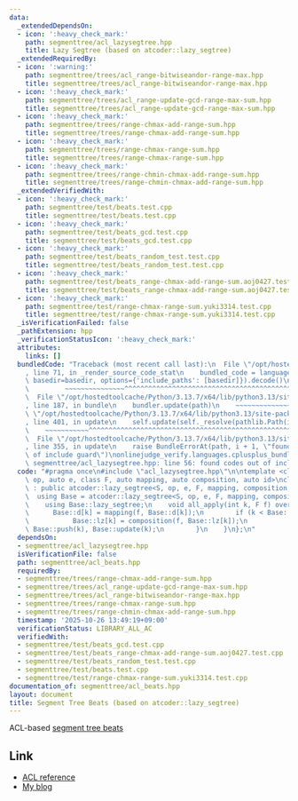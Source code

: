 ```yaml
---
data:
  _extendedDependsOn:
  - icon: ':heavy_check_mark:'
    path: segmenttree/acl_lazysegtree.hpp
    title: Lazy Segtree (based on atcoder::lazy_segtree)
  _extendedRequiredBy:
  - icon: ':warning:'
    path: segmenttree/trees/acl_range-bitwiseandor-range-max.hpp
    title: segmenttree/trees/acl_range-bitwiseandor-range-max.hpp
  - icon: ':heavy_check_mark:'
    path: segmenttree/trees/acl_range-update-gcd-range-max-sum.hpp
    title: segmenttree/trees/acl_range-update-gcd-range-max-sum.hpp
  - icon: ':heavy_check_mark:'
    path: segmenttree/trees/range-chmax-add-range-sum.hpp
    title: segmenttree/trees/range-chmax-add-range-sum.hpp
  - icon: ':heavy_check_mark:'
    path: segmenttree/trees/range-chmax-range-sum.hpp
    title: segmenttree/trees/range-chmax-range-sum.hpp
  - icon: ':heavy_check_mark:'
    path: segmenttree/trees/range-chmin-chmax-add-range-sum.hpp
    title: segmenttree/trees/range-chmin-chmax-add-range-sum.hpp
  _extendedVerifiedWith:
  - icon: ':heavy_check_mark:'
    path: segmenttree/test/beats.test.cpp
    title: segmenttree/test/beats.test.cpp
  - icon: ':heavy_check_mark:'
    path: segmenttree/test/beats_gcd.test.cpp
    title: segmenttree/test/beats_gcd.test.cpp
  - icon: ':heavy_check_mark:'
    path: segmenttree/test/beats_random_test.test.cpp
    title: segmenttree/test/beats_random_test.test.cpp
  - icon: ':heavy_check_mark:'
    path: segmenttree/test/beats_range-chmax-add-range-sum.aoj0427.test.cpp
    title: segmenttree/test/beats_range-chmax-add-range-sum.aoj0427.test.cpp
  - icon: ':heavy_check_mark:'
    path: segmenttree/test/range-chmax-range-sum.yuki3314.test.cpp
    title: segmenttree/test/range-chmax-range-sum.yuki3314.test.cpp
  _isVerificationFailed: false
  _pathExtension: hpp
  _verificationStatusIcon: ':heavy_check_mark:'
  attributes:
    links: []
  bundledCode: "Traceback (most recent call last):\n  File \"/opt/hostedtoolcache/Python/3.13.7/x64/lib/python3.13/site-packages/onlinejudge_verify/documentation/build.py\"\
    , line 71, in _render_source_code_stat\n    bundled_code = language.bundle(stat.path,\
    \ basedir=basedir, options={'include_paths': [basedir]}).decode()\n          \
    \         ~~~~~~~~~~~~~~~^^^^^^^^^^^^^^^^^^^^^^^^^^^^^^^^^^^^^^^^^^^^^^^^^^^^^^^^^^^^^^^^^^\n\
    \  File \"/opt/hostedtoolcache/Python/3.13.7/x64/lib/python3.13/site-packages/onlinejudge_verify/languages/cplusplus.py\"\
    , line 187, in bundle\n    bundler.update(path)\n    ~~~~~~~~~~~~~~^^^^^^\n  File\
    \ \"/opt/hostedtoolcache/Python/3.13.7/x64/lib/python3.13/site-packages/onlinejudge_verify/languages/cplusplus_bundle.py\"\
    , line 401, in update\n    self.update(self._resolve(pathlib.Path(included), included_from=path))\n\
    \    ~~~~~~~~~~~^^^^^^^^^^^^^^^^^^^^^^^^^^^^^^^^^^^^^^^^^^^^^^^^^^^^^^^^^^^\n\
    \  File \"/opt/hostedtoolcache/Python/3.13.7/x64/lib/python3.13/site-packages/onlinejudge_verify/languages/cplusplus_bundle.py\"\
    , line 355, in update\n    raise BundleErrorAt(path, i + 1, \"found codes out\
    \ of include guard\")\nonlinejudge_verify.languages.cplusplus_bundle.BundleErrorAt:\
    \ segmenttree/acl_lazysegtree.hpp: line 56: found codes out of include guard\n"
  code: "#pragma once\n#include \"acl_lazysegtree.hpp\"\n\ntemplate <class S, auto\
    \ op, auto e, class F, auto mapping, auto composition, auto id>\nclass segtree_beats\
    \ : public atcoder::lazy_segtree<S, op, e, F, mapping, composition, id> {\n  \
    \  using Base = atcoder::lazy_segtree<S, op, e, F, mapping, composition, id>;\n\
    \    using Base::lazy_segtree;\n    void all_apply(int k, F f) override {\n  \
    \      Base::d[k] = mapping(f, Base::d[k]);\n        if (k < Base::size) {\n \
    \           Base::lz[k] = composition(f, Base::lz[k]);\n            if (Base::d[k].fail)\
    \ Base::push(k), Base::update(k);\n        }\n    }\n};\n"
  dependsOn:
  - segmenttree/acl_lazysegtree.hpp
  isVerificationFile: false
  path: segmenttree/acl_beats.hpp
  requiredBy:
  - segmenttree/trees/range-chmax-add-range-sum.hpp
  - segmenttree/trees/acl_range-update-gcd-range-max-sum.hpp
  - segmenttree/trees/acl_range-bitwiseandor-range-max.hpp
  - segmenttree/trees/range-chmax-range-sum.hpp
  - segmenttree/trees/range-chmin-chmax-add-range-sum.hpp
  timestamp: '2025-10-26 13:49:19+09:00'
  verificationStatus: LIBRARY_ALL_AC
  verifiedWith:
  - segmenttree/test/beats_gcd.test.cpp
  - segmenttree/test/beats_range-chmax-add-range-sum.aoj0427.test.cpp
  - segmenttree/test/beats_random_test.test.cpp
  - segmenttree/test/beats.test.cpp
  - segmenttree/test/range-chmax-range-sum.yuki3314.test.cpp
documentation_of: segmenttree/acl_beats.hpp
layout: document
title: Segment Tree Beats (based on atcoder::lazy_segtree)
---
```


ACL-based [segment tree beats](https://codeforces.com/blog/entry/57319)

## Link

- [ACL reference](https://atcoder.github.io/ac-library/production/document_ja/lazysegtree.html)
- [My blog](https://rsm9.hatenablog.com/entry/2021/02/01/220408)

